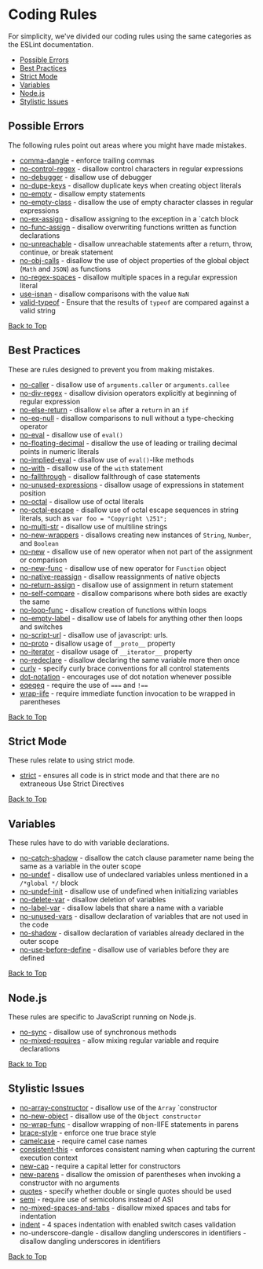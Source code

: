 # <a name="top"></a> Coding Rules
For simplicity, we've divided our coding rules using the same categories as the ESLint documentation.

- [Possible Errors](#errors)
- [Best Practices](#best)
- [Strict Mode](#strict)
- [Variables](#variables)
- [Node.js](#node)
- [Stylistic Issues](#style)

## <a name="errros"></a> Possible Errors
The following rules point out areas where you might have made mistakes.

* [comma-dangle] - enforce trailing commas
* [no-control-regex] - disallow control characters in regular expressions
* [no-debugger] - disallow use of debugger
* [no-dupe-keys] - disallow duplicate keys when creating object literals
* [no-empty] - disallow empty statements
* [no-empty-class] - disallow the use of empty character classes in regular expressions
* [no-ex-assign] - disallow assigning to the exception in a `catch block
* [no-func-assign] - disallow overwriting functions written as function declarations
* [no-unreachable] - disallow unreachable statements after a return, throw, continue, or break statement
* [no-obj-calls] - disallow the use of object properties of the global object (`Math` and `JSON`) as functions
* [no-regex-spaces] - disallow multiple spaces in a regular expression literal
* [use-isnan] - disallow comparisons with the value `NaN`
* [valid-typeof] - Ensure that the results of `typeof` are compared against a valid string

[Back to Top](#top)

## <a name="best"></a> Best Practices
These are rules designed to prevent you from making mistakes.

* [no-caller] - disallow use of `arguments.caller` or `arguments.callee`
* [no-div-regex] - disallow division operators explicitly at beginning of regular expression
* [no-else-return] - disallow `else` after a `return` in an `if`
* [no-eq-null] - disallow comparisons to null without a type-checking operator
* [no-eval] - disallow use of `eval()`
* [no-floating-decimal] - disallow the use of leading or trailing decimal points in numeric literals
* [no-implied-eval] - disallow use of `eval()`-like methods
* [no-with] - disallow use of the `with` statement
* [no-fallthrough] - disallow fallthrough of case statements
* [no-unused-expressions] - disallow usage of expressions in statement position
* [no-octal] - disallow use of octal literals
* [no-octal-escape] - disallow use of octal escape sequences in string literals, such as `var foo = "Copyright \251";`
* [no-multi-str] - disallow use of multiline strings
* [no-new-wrappers] - disallows creating new instances of `String`, `Number`, and `Boolean`
* [no-new] - disallow use of new operator when not part of the assignment or comparison
* [no-new-func] - disallow use of new operator for `Function` object
* [no-native-reassign] - disallow reassignments of native objects
* [no-return-assign] - disallow use of assignment in return statement
* [no-self-compare] - disallow comparisons where both sides are exactly the same
* [no-loop-func] - disallow creation of functions within loops
* [no-empty-label] - disallow use of labels for anything other then loops and switches
* [no-script-url] - disallow use of javascript: urls.
* [no-proto] - disallow usage of `__proto__` property
* [no-iterator] - disallow usage of `__iterator__` property
* [no-redeclare] - disallow declaring the same variable more then once
* [curly] - specify curly brace conventions for all control statements
* [dot-notation] - encourages use of dot notation whenever possible
* [eqeqeq] - require the use of `===` and `!==`
* [wrap-iife] - require immediate function invocation to be wrapped in parentheses

[Back to Top](#top)

## <a name="strict"></a> Strict Mode
These rules relate to using strict mode.

- [strict] - ensures all code is in strict mode and that there are no extraneous Use Strict Directives


[Back to Top](#top)

## <a name="variables"></a> Variables
These rules have to do with variable declarations.

* [no-catch-shadow] - disallow the catch clause parameter name being the same as a variable in the outer scope
* [no-undef] - disallow use of undeclared variables unless mentioned in a `/*global */` block
* [no-undef-init] - disallow use of undefined when initializing variables
* [no-delete-var] - disallow deletion of variables
* [no-label-var] - disallow labels that share a name with a variable
* [no-unused-vars] - disallow declaration of variables that are not used in the code
* [no-shadow] - disallow declaration of variables already declared in the outer scope
* [no-use-before-define] - disallow use of variables before they are defined

[Back to Top](#top)

## <a name="node"></a> Node.js
These rules are specific to JavaScript running on Node.js.

* [no-sync] - disallow use of synchronous methods
* [no-mixed-requires] - allow mixing regular variable and require declarations

[Back to Top](#top)

## <a name="style"></a> Stylistic Issues

* [no-array-constructor] - disallow use of the `Array` `constructor
* [no-new-object] - disallow use of the `Object constructor`
* [no-wrap-func] - disallow wrapping of non-IIFE statements in parens
* [brace-style] - enforce one true brace style
* [camelcase] - require camel case names
* [consistent-this] - enforces consistent naming when capturing the current execution context
* [new-cap] - require a capital letter for constructors
* [new-parens] - disallow the omission of parentheses when invoking a constructor with no arguments
* [quotes] - specify whether double or single quotes should be used
* [semi] - require use of semicolons instead of ASI
* [no-mixed-spaces-and-tabs] - disallow mixed spaces and tabs for indentation
* [indent] - 4 spaces indentation with enabled switch cases validation
* no-underscore-dangle - disallow dangling underscores in identifiers - disallow dangling underscores in identifiers
 
[Back to Top](#top)

[comma-dangle]: http://eslint.org/docs/rules/comma-dangle.html
[no-control-regex]: http://eslint.org/docs/rules/no-control-regex.html
[no-debugger]: http://eslint.org/docs/rules/no-debugger.html
[no-dupe-keys]: http://eslint.org/docs/rules/no-dupe-keys.html
[no-empty]: http://eslint.org/docs/rules/no-empty.html
[no-empty-class]: http://eslint.org/docs/rules/no-empty-class.html
[no-ex-assign]: http://eslint.org/docs/rules/no-ex-assign.html
[no-func-assign]: http://eslint.org/docs/rules/no-func-assign.html
[no-unreachable]: http://eslint.org/docs/rules/no-unreachable.html
[no-obj-calls]: http://eslint.org/docs/rules/no-obj-calls.html
[no-regex-spaces]: http://eslint.org/docs/rules/no-regex-spaces.html
[use-isnan]: http://eslint.org/docs/rules/use-isnan.html
[valid-typeof]: http://eslint.org/docs/rules/valid-typeof.html

[no-caller]: http://eslint.org/docs/rules/no-caller.html
[no-div-regex]: http://eslint.org/docs/rules/no-div-regex.html
[no-else-return]: http://eslint.org/docs/rules/no-else-return.html
[no-eq-null]: http://eslint.org/docs/rules/no-eq-null.html
[no-eval]: http://eslint.org/docs/rules/no-eval.html
[no-floating-decimal]: http://eslint.org/docs/rules/no-floating-decimal.html
[no-implied-eval]: http://eslint.org/docs/rules/no-implied-eval.html
[no-with]: http://eslint.org/docs/rules/no-with.html
[no-fallthrough]: http://eslint.org/docs/rules/no-fallthrough.html
[no-unused-expressions]: http://eslint.org/docs/rules/no-unused-expressions.html
[no-octal]: http://eslint.org/docs/rules/no-octal.html
[no-octal-escape]: http://eslint.org/docs/rules/no-octal-escape.html
[no-multi-str]: http://eslint.org/docs/rules/no-multi-str.html
[no-new-wrappers]: http://eslint.org/docs/rules/no-new-wrappers.html
[no-new]: http://eslint.org/docs/rules/no-new.html
[no-new-func]: http://eslint.org/docs/rules/no-new-func.html
[no-native-reassign]: http://eslint.org/docs/rules/no-native-reassign.html
[no-return-assign]: http://eslint.org/docs/rules/no-return-assign.html
[no-self-compare]: http://eslint.org/docs/rules/no-self-compare.html
[no-loop-func]: http://eslint.org/docs/rules/no-loop-func.html
[no-empty-label]: http://eslint.org/docs/rules/no-empty-label.html
[no-script-url]: http://eslint.org/docs/rules/no-script-url.html
[no-proto]: http://eslint.org/docs/rules/no-proto.html
[no-iterator]: http://eslint.org/docs/rules/no-iterator.html
[no-redeclare]: http://eslint.org/docs/rules/no-redeclare.html
[curly]: http://eslint.org/docs/rules/curly.html
[dot-notation]: http://eslint.org/docs/rules/dot-notation.html
[eqeqeq]: http://eslint.org/docs/rules/eqeqeq.html
[wrap-iife]: http://eslint.org/docs/rules/wrap-iife.html

[strict]: http://eslint.org/docs/rules/strict.html

[no-catch-shadow]: http://eslint.org/docs/rules/no-catch-shadow.html
[no-undef]: http://eslint.org/docs/rules/no-undef.html
[no-undef-init]: http://eslint.org/docs/rules/no-undef-init.html
[no-delete-var]: http://eslint.org/docs/rules/no-delete-var.html
[no-label-var]: http://eslint.org/docs/rules/no-label-var.html
[no-unused-vars]: http://eslint.org/docs/rules/no-unused-vars.html
[no-shadow]: http://eslint.org/docs/rules/no-shadow.html
[no-use-before-define]: http://eslint.org/docs/rules/no-use-before-define.html

[no-sync]: http://eslint.org/docs/rules/no-sync.html
[no-mixed-requires]: http://eslint.org/docs/rules/no-mixed-requires.html

[no-array-constructor]: http://eslint.org/docs/rules/no-array-constructor.html
[no-new-object]: http://eslint.org/docs/rules/no-new-object.html
[no-wrap-func]: http://eslint.org/docs/rules/no-wrap-func.html
[brace-style]: http://eslint.org/docs/rules/brace-style.html
[camelcase]: http://eslint.org/docs/rules/camelcase.html
[consistent-this]: http://eslint.org/docs/rules/consistent-this.html
[new-cap]: http://eslint.org/docs/rules/new-cap.html
[new-parens]: http://eslint.org/docs/rules/new-parens.html
[quotes]: http://eslint.org/docs/rules/quotes.html
[semi]: http://eslint.org/docs/rules/semi.html
[no-mixed-spaces-and-tabs]: http://eslint.org/docs/rules/no-mixed-spaces-and-tabs.html
[indent]: http://eslint.org/docs/rules/indent.html
[no-underscore-dangle]: http://eslint.org/docs/rules/no-underscore-dangle.html
